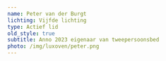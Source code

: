 ```yaml
---
name: Peter van der Burgt
lichting: Vijfde lichting
type: Actief lid
old_style: true
subtitle: Anno 2023 eigenaar van tweepersoonsbed
photo: /img/luxoven/peter.png
---
```


